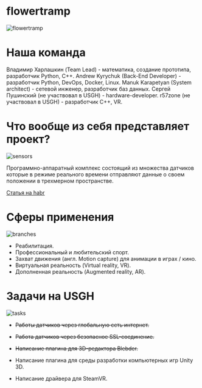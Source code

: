 # flowertramp

![flowertramp](https://i.imgur.com/gcP4HtH.png)

# Наша команда
Владимир Харлашкин (Team Lead) - математика, создание прототипа, разработчик Python, C++.
Andrew Kyrychuk (Back-End Developer) - разработчик Python, DevOps, Docker, Linux.
Manuk Karapetyan (System architect) - сетевой инженер, разработчик баз данных.
Сергей Пушинский (не участвовал в USGH) - hardware-developer.
r57zone (не участвовал в USGH) - разработчик C++, VR.

# Что вообще из себя представляет проект?
![sensors](https://i.imgur.com/rPLwNVa.png)

Программно-аппаратный комплекс состоящий из множества датчиков которые в режиме реального 
времени отправляют данные о своем положении в трехмерном пространстве.

[Статья на habr](https://habr.com/ru/post/370921/)

# Сферы применения
![branches](https://i.imgur.com/yMo3Acj.png)

* Реабилитация.
* Профессиональный и любительский спорт.
* Захват движения (англ. Motion capture) для анимации в играх / кино.
* Виртуальная реальность (Virtual reality, VR).
* Дополненная реальность (Augmented reality, AR).

# Задачи на USGH
![tasks](https://i.imgur.com/bdlccZM.png)

* ~~Работы датчиков через глобальную сеть интернет.~~

* ~~Работа датчиков через безопасное SSL-соединение.~~

* ~~Написание плагина для 3D-редактора Blebder.~~

* Написание плагина для среды разработки компьютерных игр Unity 3D.

* Написание драйвера для SteamVR.



